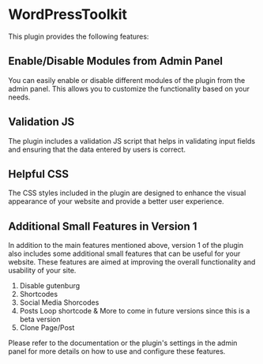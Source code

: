 # WordPressToolkit
 
This plugin provides the following features:

## Enable/Disable Modules from Admin Panel
You can easily enable or disable different modules of the plugin from the admin panel. This allows you to customize the functionality based on your needs.

## Validation JS
The plugin includes a validation JS script that helps in validating input fields and ensuring that the data entered by users is correct.

## Helpful CSS
The CSS styles included in the plugin are designed to enhance the visual appearance of your website and provide a better user experience.

## Additional Small Features in Version 1
In addition to the main features mentioned above, version 1 of the plugin also includes some additional small features that can be useful for your website. These features are aimed at improving the overall functionality and usability of your site.
1. Disable gutenburg
2. Shortcodes 
3. Social Media Shorcodes
4. Posts Loop shortcode 
& More to come in future versions since this is a beta version
5. Clone Page/Post


Please refer to the documentation or the plugin's settings in the admin panel for more details on how to use and configure these features.
